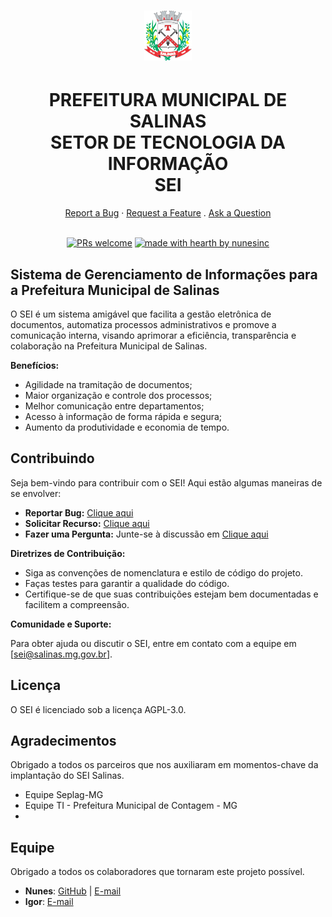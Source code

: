<h1 align="center">
  <a href="https://github.com/prefeiturasalinas/">
    <img src="https://github.com/prefeiturasalinas/.github/blob/main/profile/brasaosalinas.png" alt="Logo" >
  </a>
</h1>
<h1 align="center">  PREFEITURA MUNICIPAL DE SALINAS <BR>
  SETOR DE TECNOLOGIA DA INFORMAÇÃO <BR> SEI </h1>

<div align="center">
    <a href="https://github.com/prefeiturasalinas/.github/issues/new?assignees=&labels=bug&template=01_BUG_REPORT.md&title=bug%3A+">Report a Bug</a>
  ·
  <a href="https://github.com/prefeiturasalinas/.github/issues/new?assignees=&labels=enhancement&template=02_FEATURE_REQUEST.md&title=feat%3A+">Request a Feature</a>
  .
  <a href="https://github.com/prefeiturasalinas/.github/discussions">Ask a Question</a>
</div>

<div align="center">
<br />

[![PRs welcome](https://img.shields.io/badge/PRs-welcome-ff69b4.svg?style=flat-square)](https://github.com/prefeiturasalinas/.github/issues?q=is%3Aissue+is%3Aopen+label%3A%22help+wanted%22)
[![made with hearth by nunesinc](https://img.shields.io/badge/made%20with%20%E2%99%A5%20by-nunesinc-ff1414.svg?style=flat-square)](https://github.com/nuneinc)

</div>

## Sistema de Gerenciamento de Informações para a Prefeitura Municipal de Salinas

O SEI é um sistema amigável que facilita a gestão eletrônica de documentos, automatiza processos administrativos e promove a comunicação interna, visando aprimorar a eficiência, transparência e colaboração na Prefeitura Municipal de Salinas.

**Benefícios:**

* Agilidade na tramitação de documentos;
* Maior organização e controle dos processos;
* Melhor comunicação entre departamentos;
* Acesso à informação de forma rápida e segura;
* Aumento da produtividade e economia de tempo.

## Contribuindo

Seja bem-vindo para contribuir com o SEI! Aqui estão algumas maneiras de se envolver:

* **Reportar Bug:** [Clique aqui](https://github.com/prefeiturasalinas/.github/issues/new?assignees=&labels=bug&template=01_BUG_REPORT.md&title=bug%3A+)
* **Solicitar Recurso:** [Clique aqui](https://github.com/prefeiturasalinas/.github/issues/new?assignees=&labels=enhancement&template=02_FEATURE_REQUEST.md&title=feat%3A+)
* **Fazer uma Pergunta:** Junte-se à discussão em [Clique aqui](https://github.com/prefeiturasalinas/.github/discussions)

**Diretrizes de Contribuição:**

* Siga as convenções de nomenclatura e estilo de código do projeto.
* Faças testes para garantir a qualidade do código.
* Certifique-se de que suas contribuições estejam bem documentadas e facilitem a compreensão.

**Comunidade e Suporte:**

Para obter ajuda ou discutir o SEI, entre em contato com a equipe em [sei@salinas.mg.gov.br].


## Licença

O SEI é licenciado sob a licença AGPL-3.0.

## Agradecimentos

Obrigado a todos os parceiros que nos auxiliaram em momentos-chave da implantação do SEI Salinas.
- Equipe Seplag-MG
- Equipe TI - Prefeitura Municipal de Contagem - MG
-

## Equipe

Obrigado a todos os colaboradores que tornaram este projeto possível.

- **Nunes**: [GitHub](https://github.com/nunesinc) | [E-mail](nunes@nunesinc.net) 
- **Igor**:  [E-mail](igor.ti@salinas.mg.gov.br)



